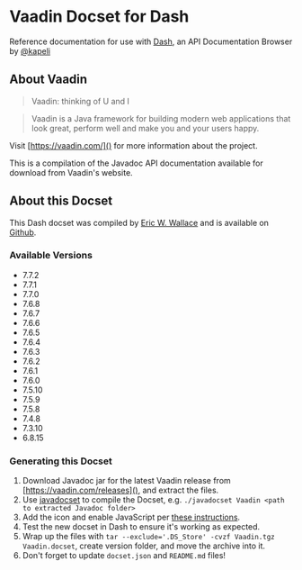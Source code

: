 Vaadin Docset for Dash
======================

Reference documentation for use with [Dash](http://kapeli.com/dash), an API Documentation Browser by [@kapeli](https://twitter.com/kapeli)

## About Vaadin

> Vaadin: thinking of U and I
 
> Vaadin is a Java framework for building modern web applications that look great, perform well and make you and your users happy.

Visit [https://vaadin.com/]() for more information about the project.

This is a compilation of the Javadoc API documentation available for download from Vaadin's website.

## About this Docset

This Dash docset was compiled by [Eric W. Wallace](https://twitter.com/ewall) and is available on [Github](https://github.com/ewall/Dash-User-Contributions/tree/master/docsets/Vaadin).

### Available Versions

* 7.7.2
* 7.7.1
* 7.7.0
* 7.6.8
* 7.6.7
* 7.6.6
* 7.6.5
* 7.6.4
* 7.6.3
* 7.6.2
* 7.6.1
* 7.6.0
* 7.5.10
* 7.5.9
* 7.5.8
* 7.4.8
* 7.3.10
* 6.8.15

### Generating this Docset

1. Download Javadoc jar for the latest Vaadin release from [https://vaadin.com/releases](), and extract the files.
2. Use [javadocset](https://github.com/Kapeli/javadocset) to compile the Docset, e.g. `./javadocset Vaadin <path to extracted Javadoc folder>`
3. Add the icon and enable JavaScript per [these instructions](http://kapeli.com/docsets).
4. Test the new docset in Dash to ensure it's working as expected.
5. Wrap up the files with `tar --exclude='.DS_Store' -cvzf Vaadin.tgz Vaadin.docset`, create version folder, and move the archive into it.
6. Don't forget to update `docset.json` and `README.md` files!